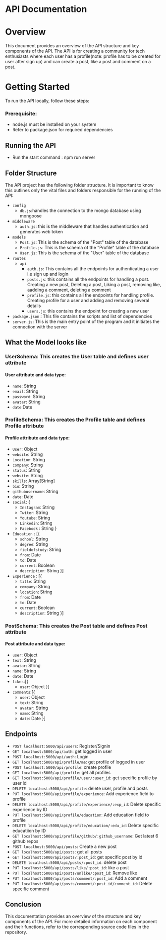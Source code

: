 # API Documentation
# Overview
This document provides an overview of the API structure and key components of the API. The API is for creating a community for tech enthusiasts where each user has a profile(note: profile has to be created for user after sign up) and can create a post, like a post and comment on a post.
# Getting Started
To run the API locally, follow these steps:
### Prerequisite:
- node.js must be installed on your system
- Refer to package.json for required dependencies</li>
## Running the API
- Run the start command : npm run server
## Folder Structure
The API project has the following folder structure. It is important to know this outlines only the vital files and folders responsible for the running of the API: 
- `config`
  - `db.js`:handles the connection to the mongo database using mongoose
- `middleware`
  - `auth.js`: this is the middleware that handles authentication and generates web token
- `models`
  - `Post.js`: This is the schema of the "Post" table of the database
  - `Profile.js`: This is the schema of the "Profile" table of the database
  - `User.js`: This is the schema of the "User" table of the database
- `routes`
  - `api`
    - `auth.js`: This contains all the endpoints for authenticating a user i.e sign up and login
    - `posts.js`: this contains all the endpoints for handling a post. Creating a new post, Deleting a post, Liking a post, removing like, aadding a comment, deleting a comment
    - `profile.js`: this contains all the endpoints for handling profile. Creating profile for a user and adding and removing several details
    - `users.js`: this contains the endpoint for creating a new user
- `package.json` : This file contains the scripts and list of dependencies
- `server.js`: This is the main entry point of the program and it initiates the connection with the server
## What the Model looks like
### UserSchema: This creates the User table and defines user attribute
#### User attribute and data type: 
- `name`: String
- `email`: String
- `password`: String
- `avatar`: String
- `date`:Date

### ProfileSchema: This creates the Profile table and defines Profile attribute
#### Profile attribute and data type:
- `User`: Object
- `website`: String
- `Location`: String
- `company`: String
- `status`: String
- `website`: String
- `skills`: Array[String]
- `bio`: String
- `githubusername`: String
- `date`: Date
- `social`: {
  - `Instagram`: String
  - `Twiter`: String
  - `Youtube`: String
  - `Linkedin`: String
  - `Facebook` : String
}
- `Education` : [{
  - `school`: String
  - `degree`: String
  - `fieldofstudy`: String
  - `from`: Date
  - `to`: Date
  - `current`: Boolean
  - `description`: String
}]
- `Experience` : [{
  - `title`: String
  - `company`: String
  - `location`: String
  - `from`: Date
  - `to`: Date
  - `current`: Boolean
  - `description`: String
}]

### PostSchema: This creates the Post table and defines Post attribute
#### Post attribute and data type:
<!-- user, text, avatar, name, likes, comments -->
- `user`: Object
- `text`: String
- `avatar`: String
- `name`: String
- `date`: Date
- `likes`:[{
  - `user`: Object
}]
- `comments`:[{
  - `user`: Object
  - `text`: String
  - `avatar`: String
  - `name`: String
  - `date`: Date
}]

## Endpoints
- `POST localhost:5000/api/users`: Register/Signin
- `GET localhost:5000/api/auth`: get logged in user
- `POST localhost:5000/api/auth`: Login
- `GET localhost:5000/api/profile/me`: get profile of logged in user
- `POST localhost:5000/api/profile`: create profile
- `GET localhost:5000/api/profile`: get all profiles
- `GET localhost:5000/api/profile/user/:user_id`: get specific profile by user id
- `DELETE localhost:5000/api/profile`: delete user, profile and posts
- `PUT localhost:5000/api/profile/experience`: Add experience field to profile
- `DELETE localhost:5000/api/profile/experience/:exp_id`: Delete specific experience by ID
- `PUT localhost:5000/api/profile/education`: Add education field to profile
- `DELETE localhost:5000/api/profile/education/:edu_id`: Delete specific educatiion by ID
- `GET localhost:5000/api/profile/github/:github_username`: Get latest 6 github repos
- `POST localhost:5000/api/posts`: Create a new post
- `GET localhost:5000/api/posts`: get all posts
- `GET localhost:5000/api/posts/:post_id`: get specific post by id
- `DELETE localhost:5000/api/posts/:post_id`: delete post
- `PUT localhost:5000/api/posts/like/:post_id`: like a post
- `PUT localhost:5000/api/posts/unlike/:post_id`: Remove like
- `PUT localhost:5000/api/posts/comment/:post_id`: Add a comment
- `PUT localhost:5000/api/posts/comment/:post_id/comment_id`: Delete specific comment

## Conclusion

This documentation provides an overview of the structure and key components of the API. For more detailed information on each component and their functions, refer to the corresponding source code files in the repository.
